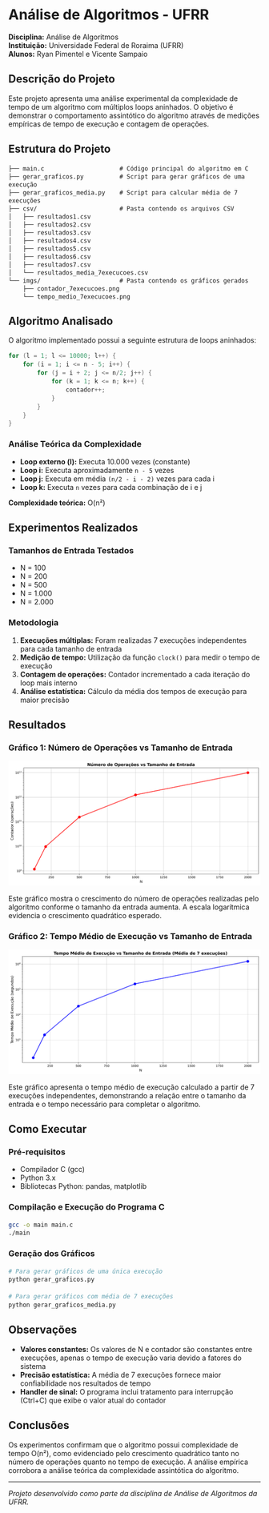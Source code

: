 # Análise de Algoritmos - UFRR

**Disciplina:** Análise de Algoritmos  
**Instituição:** Universidade Federal de Roraima (UFRR)  
**Alunos:** Ryan Pimentel e Vicente Sampaio

## Descrição do Projeto

Este projeto apresenta uma análise experimental da complexidade de tempo de um algoritmo com múltiplos loops aninhados. O objetivo é demonstrar o comportamento assintótico do algoritmo através de medições empíricas de tempo de execução e contagem de operações.

## Estrutura do Projeto

```
├── main.c                     # Código principal do algoritmo em C
├── gerar_graficos.py          # Script para gerar gráficos de uma execução
├── gerar_graficos_media.py    # Script para calcular média de 7 execuções
├── csv/                       # Pasta contendo os arquivos CSV
│   ├── resultados1.csv
│   ├── resultados2.csv
│   ├── resultados3.csv
│   ├── resultados4.csv
│   ├── resultados5.csv
│   ├── resultados6.csv
│   ├── resultados7.csv
│   └── resultados_media_7execucoes.csv
└── imgs/                      # Pasta contendo os gráficos gerados
    ├── contador_7execucoes.png
    └── tempo_medio_7execucoes.png
```

## Algoritmo Analisado

O algoritmo implementado possui a seguinte estrutura de loops aninhados:

```c
for (l = 1; l <= 10000; l++) {
    for (i = 1; i <= n - 5; i++) {
        for (j = i + 2; j <= n/2; j++) {
            for (k = 1; k <= n; k++) {
                contador++;
            }
        }
    }
}
```

### Análise Teórica da Complexidade

- **Loop externo (l):** Executa 10.000 vezes (constante)
- **Loop i:** Executa aproximadamente `n - 5` vezes
- **Loop j:** Executa em média `(n/2 - i - 2)` vezes para cada i
- **Loop k:** Executa `n` vezes para cada combinação de i e j

**Complexidade teórica:** O(n²)

## Experimentos Realizados

### Tamanhos de Entrada Testados
- N = 100
- N = 200  
- N = 500
- N = 1.000
- N = 2.000

### Metodologia
1. **Execuções múltiplas:** Foram realizadas 7 execuções independentes para cada tamanho de entrada
2. **Medição de tempo:** Utilização da função `clock()` para medir o tempo de execução
3. **Contagem de operações:** Contador incrementado a cada iteração do loop mais interno
4. **Análise estatística:** Cálculo da média dos tempos de execução para maior precisão

## Resultados

### Gráfico 1: Número de Operações vs Tamanho de Entrada
![Número de Operações](imgs/contador_7execucoes.png)

Este gráfico mostra o crescimento do número de operações realizadas pelo algoritmo conforme o tamanho da entrada aumenta. A escala logarítmica evidencia o crescimento quadrático esperado.

### Gráfico 2: Tempo Médio de Execução vs Tamanho de Entrada
![Tempo Médio de Execução](imgs/tempo_medio_7execucoes.png)

Este gráfico apresenta o tempo médio de execução calculado a partir de 7 execuções independentes, demonstrando a relação entre o tamanho da entrada e o tempo necessário para completar o algoritmo.

## Como Executar

### Pré-requisitos
- Compilador C (gcc)
- Python 3.x
- Bibliotecas Python: pandas, matplotlib

### Compilação e Execução do Programa C
```bash
gcc -o main main.c
./main
```

### Geração dos Gráficos
```bash
# Para gerar gráficos de uma única execução
python gerar_graficos.py

# Para gerar gráficos com média de 7 execuções
python gerar_graficos_media.py
```

## Observações

- **Valores constantes:** Os valores de N e contador são constantes entre execuções, apenas o tempo de execução varia devido a fatores do sistema
- **Precisão estatística:** A média de 7 execuções fornece maior confiabilidade nos resultados de tempo
- **Handler de sinal:** O programa inclui tratamento para interrupção (Ctrl+C) que exibe o valor atual do contador

## Conclusões

Os experimentos confirmam que o algoritmo possui complexidade de tempo O(n²), como evidenciado pelo crescimento quadrático tanto no número de operações quanto no tempo de execução. A análise empírica corrobora a análise teórica da complexidade assintótica do algoritmo.

---

*Projeto desenvolvido como parte da disciplina de Análise de Algoritmos da UFRR.*
